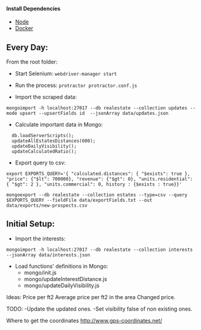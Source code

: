 #### Install Dependencies
* [Node](https://nodejs.org/en/download/)
* [Docker](https://www.docker.com/)



## Every Day:
From the root folder:

* Start Selenium:
```webdriver-manager start```

* Run the process:
```protractor protractor.conf.js```

* Import the scraped data:
```
mongoimport -h localhost:27017 --db realestate --collection updates --mode upsert --upsertFields id  --jsonArray data/updates.json
```

* Calculate important data in Mongo:
```
  db.loadServerScripts();
  updateAllEstatesDistances(600);
  updateDailyVisibility();
  updateCalculatedRatio();
```

* Export query to csv:

```
export EXPORTS_QUERY='{ "calculated.distances": { "$exists": true }, "price": {"$lt": 700000}, "revenue": {"$gt": 0}, "units.residential": { "$gt": 2 }, "units.commercial": 0, history : {$exists : true}}'
```

```
mongoexport --db realestate --collection estates --type=csv --query $EXPORTS_QUERY --fieldFile data/exportFields.txt --out data/exports/new-prospects.csv
```



## Initial Setup:

* Import the interests:
```
mongoimport -h localhost:27017 --db realestate --collection interests  --jsonArray data/interests.json
```

* Load functions' definitions in Mongo:
  * mongo/init.js
  * mongo/updateInterestDistance.js
  * mongo/updateDailyVisibility.js

Ideas:
Price per ft2
Average price per ft2 in the area
Changed price.


TODO:
-Update the updated ones.
-Set visibility false of non existing ones.


Where to get the coordinates
http://www.gps-coordinates.net/
